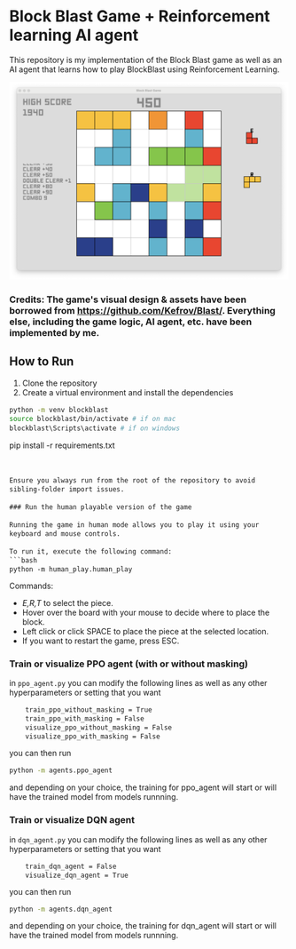 # Block Blast Game + Reinforcement learning AI agent
This repository is my implementation of the Block Blast game as well as an AI agent that learns how to play BlockBlast using Reinforcement Learning.

![Screenshot of the BlockBlast gameplay](demo/image.png)

### Credits: The game's visual design & assets have been borrowed from https://github.com/Kefrov/Blast/. Everything else, including the game logic, AI agent, etc. have been implemented by me.


## How to Run

1. Clone the repository
2. Create a virtual environment and install the dependencies
```bash 
python -m venv blockblast
source blockblast/bin/activate # if on mac
blockblast\Scripts\activate # if on windows
```
pip install -r requirements.txt
```


Ensure you always run from the root of the repository to avoid sibling-folder import issues.

### Run the human playable version of the game

Running the game in human mode allows you to play it using your keyboard and mouse controls.

To run it, execute the following command:
```bash
python -m human_play.human_play
```

Commands:

- *E,R,T* to select the piece.
- Hover over the board with your mouse to decide where to place the block.
- Left click or click SPACE to place the piece at the selected location.
- If you want to restart the game, press ESC.

### Train or visualize PPO agent (with or without masking)

in `ppo_agent.py` you can modify the following lines as well as any other hyperparameters or setting that you want
```
    train_ppo_without_masking = True
    train_ppo_with_masking = False
    visualize_ppo_without_masking = False
    visualize_ppo_with_masking = False

```

you can then run
```bash
python -m agents.ppo_agent
```
and depending on your choice, the training for ppo_agent will start or will have the trained model from models runnning.



### Train or visualize DQN agent

in `dqn_agent.py` you can modify the following lines as well as any other hyperparameters or setting that you want
```
    train_dqn_agent = False
    visualize_dqn_agent = True
```

you can then run
```bash
python -m agents.dqn_agent
```
and depending on your choice, the training for dqn_agent will start or will have the trained model from models runnning.




